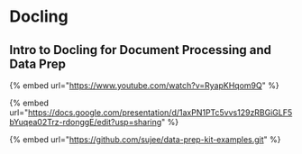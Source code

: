 # Docling

## Intro to Docling for Document Processing and Data Prep&#x20;

{% embed url="https://www.youtube.com/watch?v=RyapKHqom9Q" %}



{% embed url="https://docs.google.com/presentation/d/1axPN1PTc5vvs129zRBGiGLF5bYuqea02Trz-rdonggE/edit?usp=sharing" %}



{% embed url="https://github.com/sujee/data-prep-kit-examples.git" %}
